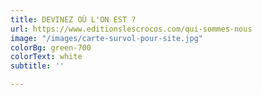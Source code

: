 ```yaml
---
title: DEVINEZ OÙ L'ON EST ?
url: https://www.editionslescrocos.com/qui-sommes-nous
image: "/images/carte-survol-pour-site.jpg"
colorBg: green-700
colorText: white
subtitle: ''

---
```

